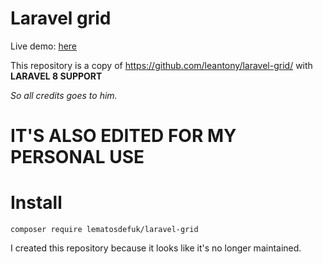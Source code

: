 # Laravel grid

Live demo: [here](http://laravel-grid.herokuapp.com/)

This repository is a copy of https://github.com/leantony/laravel-grid/ with **LARAVEL 8 SUPPORT**

_So all credits goes to him._

# IT'S ALSO EDITED FOR MY PERSONAL USE


# Install
`composer require lematosdefuk/laravel-grid`


I created this repository because it looks like it's no longer maintained.
